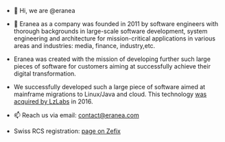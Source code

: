 - 👋 Hi, we are @eranea
- 👀 Eranea as a company was founded in 2011 by software engineers with thorough backgrounds in large-scale software development, system engineering and architecture 
for mission-critical applications in various areas and industries: media, finance, industry,etc.
- Eranea was created with the mission of developing further such large pieces of software for customers aiming at successfully achieve their digital transformation.

- We successfully developed such a large piece of software aimed at mainframe migrations to Linux/Java and cloud. This technology [was acquired by LzLabs](https://www.lzlabs.com/lzlabs-acquire-intellectual-property-technology-assets-eranea/) in 2016.

- 📫 Reach us via email: contact@eranea.com

- Swiss RCS registration: [page on Zefix](https://www.zefix.ch/en/search/entity/list/firm/1013645?name=eranea&searchType=exact)

